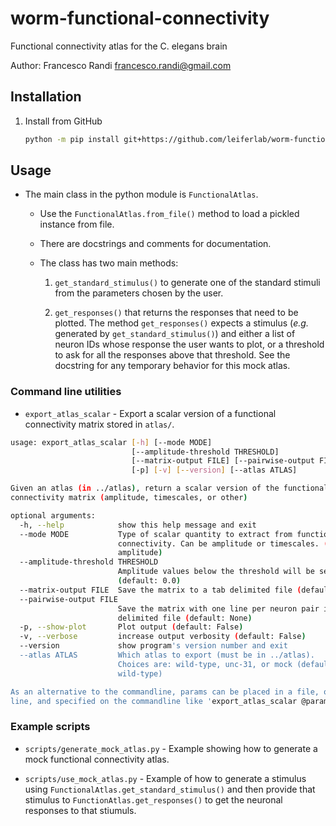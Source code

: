 # worm-functional-connectivity

Functional connectivity atlas for the C. elegans brain

Author: Francesco Randi francesco.randi@gmail.com

## Installation

1. Install from GitHub

    ```bash
    python -m pip install git+https://github.com/leiferlab/worm-functional-connectivity
    ```

## Usage

* The main class in the python module is `FunctionalAtlas`.

    * Use the `FunctionalAtlas.from_file()` method to load a pickled instance
      from file.

    * There are docstrings and comments for documentation.

    * The class has two main methods:

        1. `get_standard_stimulus()` to generate one of the standard stimuli
           from the parameters chosen by the user.

        2. `get_responses()` that returns the responses that need to be
           plotted. The method `get_responses()` expects a stimulus (*e.g.*
           generated by `get_standard_stimulus()`) and either a list of neuron
           IDs whose response the user wants to plot, or a threshold to ask for
           all the responses above that threshold. See the docstring for any
           temporary behavior for this mock atlas.

### Command line utilities

* `export_atlas_scalar` - Export a scalar version of a functional connectivity
  matrix stored in `atlas/`.

```bash
usage: export_atlas_scalar [-h] [--mode MODE]
                           [--amplitude-threshold THRESHOLD]
                           [--matrix-output FILE] [--pairwise-output FILE]
                           [-p] [-v] [--version] [--atlas ATLAS]

Given an atlas (in ../atlas), return a scalar version of the functional
connectivity matrix (amplitude, timescales, or other)

optional arguments:
  -h, --help            show this help message and exit
  --mode MODE           Type of scalar quantity to extract from functional
                        connectivity. Can be amplitude or timescales. (default:
                        amplitude)
  --amplitude-threshold THRESHOLD
                        Amplitude values below the threshold will be set to zero.
                        (default: 0.0)
  --matrix-output FILE  Save the matrix to a tab delimited file (default: NONE)
  --pairwise-output FILE
                        Save the matrix with one line per neuron pair in a tab
                        delimited file (default: None)
  -p, --show-plot       Plot output (default: False)
  -v, --verbose         increase output verbosity (default: False)
  --version             show program's version number and exit
  --atlas ATLAS         Which atlas to export (must be in ../atlas).
                        Choices are: wild-type, unc-31, or mock (default:
                        wild-type)

As an alternative to the commandline, params can be placed in a file, one per
line, and specified on the commandline like 'export_atlas_scalar @params.conf'.
```

### Example scripts

* `scripts/generate_mock_atlas.py` - Example showing how to generate a mock functional
   connectivity atlas.

* `scripts/use_mock_atlas.py` - Example of how to generate a stimulus using
   `FunctionalAtlas.get_standard_stimulus()` and then provide that stimulus to
   `FunctionAtlas.get_responses()` to get the neuronal responses to that stiumuls.
